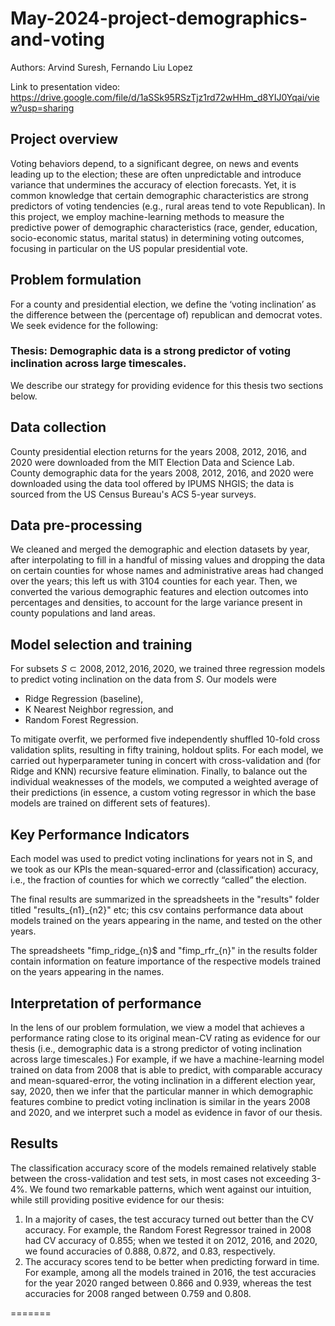
# May-2024-project-demographics-and-voting

Authors: Arvind Suresh, Fernando Liu Lopez

Link to presentation video: https://drive.google.com/file/d/1aSSk95RSzTjz1rd72wHHm_d8YIJ0Yqai/view?usp=sharing

## Project overview
Voting behaviors depend, to a significant degree, on news and events leading up to the election; these are often unpredictable and introduce variance that undermines the accuracy of election forecasts. Yet, it is common knowledge that certain demographic characteristics are strong predictors of voting tendencies (e.g., rural areas tend to vote Republican). In this project, we employ machine-learning methods to measure the predictive power of demographic characteristics (race, gender, education, socio-economic status, marital status) in determining voting outcomes, focusing in particular on the US popular presidential vote. 

## Problem formulation
For a county and presidential election, we define the ‘voting inclination’ as the difference between the (percentage of) republican and democrat votes. We seek evidence for the following:

### Thesis: Demographic data is a strong predictor of voting inclination across large timescales.

We describe our strategy for providing evidence for this thesis two sections below.

## Data collection

County presidential election returns for the years 2008, 2012, 2016, and 2020 were downloaded from the MIT Election Data and Science Lab. County demographic data for the years 2008, 2012, 2016, and 2020 were downloaded using the data tool offered by IPUMS NHGIS; the data is sourced from the US Census Bureau's ACS 5-year surveys. 

## Data pre-processing

We cleaned and merged the demographic and election datasets by year, after interpolating to fill in a handful of missing values and dropping the data on certain counties for whose names and administrative areas had changed over the years; this left us with 3104 counties for each year. Then, we converted the various demographic features and election outcomes into percentages and densities, to account for the large variance present in county populations and land areas. 

## Model selection and training

For subsets $S \subset { 2008, 2012, 2016, 2020 }$, we trained three regression models to predict voting inclination on the data from $S$. Our models were 

- Ridge Regression (baseline), 
- K Nearest Neighbor regression, and 
- Random Forest Regression.
  
To mitigate overfit, we performed five independently shuffled 10-fold cross validation splits, resulting in fifty training, holdout splits. For each model, we carried out hyperparameter tuning in concert with cross-validation and (for Ridge and KNN) recursive feature elimination. Finally, to balance out the individual weaknesses of the models, we computed a weighted average of their predictions (in essence, a custom voting regressor in which the base models are trained on different sets of features). 

## Key Performance Indicators

Each model was used to predict voting inclinations for years not in S, and we took as our KPIs the mean-squared-error and (classification) accuracy, i.e., the fraction of counties for which we correctly “called” the election. 

The final results are summarized in the spreadsheets in the "results" folder titled "results_{n1}_{n2}" etc; this csv contains performance data about models trained on the years appearing in the name, and tested on the other years. 

The spreadsheets "fimp_ridge_{n}$ and "fimp_rfr_{n}" in the results folder contain information on feature importance of the respective models trained on the years appearing in the names. 

## Interpretation of performance

In the lens of our problem formulation, we view a model that achieves a performance rating close to its original mean-CV rating as evidence for our thesis (i.e., demographic data is a strong predictor of voting inclination across large timescales.) For example, if we have a machine-learning model trained on data from 2008 that is able to predict, with comparable accuracy and mean-squared-error, the voting inclination in a different election year, say, 2020, then we infer that the particular manner in which demographic features combine to predict voting inclination is similar in the years 2008 and 2020, and we interpret such a model as evidence in favor of our thesis. 

## Results

The classification accuracy score of the models remained relatively stable between the cross-validation and test sets, in most cases not exceeding 3-4%. We found two remarkable patterns, which went against our intuition, while still providing positive evidence for our thesis:
1. In a majority of cases, the test accuracy turned out better than the CV accuracy. For example, the Random Forest Regressor trained in 2008 had CV accuracy of 0.855; when we tested it on 2012, 2016, and 2020, we found accuracies of 0.888, 0.872, and 0.83, respectively. 
2. The accuracy scores tend to be better when predicting forward in time. For example, among all the models trained in 2016, the test accuracies for the year 2020 ranged between 0.866 and 0.939, whereas the test accuracies for 2008 ranged between 0.759 and 0.808. 

=======



